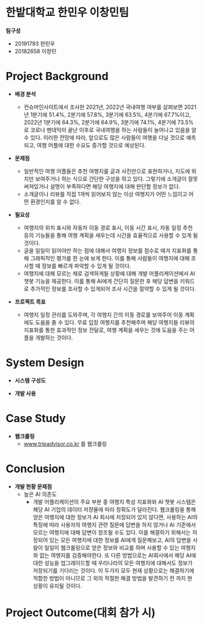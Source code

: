 # 한밭대학교 한민우 이창민팀
**팀구성**
+ 20191793 한민우
+ 20182658 이창민
# Project Background
+ **배경 분석**
  + 컨슈머인사이트에서 조사한 2021년, 2022년 국내여행 여부를 살펴보면 2021년 1분기에 51.4%, 2분기에 57.8%, 3분기에 63.5%, 4분기에 67.7%이고, 2022년 1분기에 64.3%, 2분기에 64.9%, 3분기에 74.1%, 4분기에 73.5%로 코로나 펜데믹이 끝난 이후로 국내여행을 하는 사람들이 늘어나고 있음을 알 수 있다. 이러한 전망에 따라, 앞으로도 많은 사람들이 여행을 다닐 것으로 예측되고, 여행 어플에 대한 수요도 증가할 것으로 예상된다.

+ **문제점**
  + 일반적인 여행 어플들은 추천 여행지를 글과 사진만으로 표현하거나, 지도에 위치만 보여주거나 하는 식으로 간단한 구성을 하고 있다. 그렇기에 소개글이 잘못 써져있거나 설명이 부족하다면 해당 여행지에 대해 판단할 정보가 없다.
  + 소개글이나 리뷰를 직접 1개씩 읽어보지 않는 이상 여행지가 어떤 느낌이고 어떤 환경인지를 알 수 없다.
 
+ **필요성**
  + 여행지의 위치 표시와 자동차 이동 경로 표시, 이동 시간 표시, 자동 일정 추천 등의 기능들을 통해 여행 계획을 세우는데 시간을 효율적으로 사용할 수 있게 될 것이다.
  + 글을 일일이 읽어야만 하는 점에 대해서 여행지 정보를 점수로 매겨 지표화를 통해 그래픽적인 평가를 한 눈에 보게 한다. 이를 통해 사람들이 여행지에 대해 조사할 때 정보를 빠르게 파악할 수 있게 될 것이다.
  + 여행지에 대해 모르는 채로 검색하게될 상황에 대해 개발 어플리케이션에서 AI 챗봇 기능을 제공한다. 이를 통해 AI에게 간단히 질문한 후 해당 답변을 키워드로 추가적인 정보를 조사할 수 있게되어 조사 시간을 절약할 수 있게 될 것이다.

+ **프로젝트 목표**
  + 여행지 일정 관리를 도와주며, 각 여행지 간의 이동 경로를 보여주어 이동 계획에도 도움을 줄 수 있다. 무료 입장 여행지를 추천해주며 해당 여행지들 리뷰의 지표화를 통한 효과적인 정보 전달로, 여행 계획을 세우는 것에 도움을 주는 어플을 개발하는 것이다.
# System Design
+ **시스템 구성도**

+ **개발 사용**

# Case Study
+ **웹크롤링**
  + www.tripadvisor.co.kr 를 웹크롤링

# Conclusion
+ **개발 현황 문제점**
  + 높은 AI 의존도
     + 개발 어플리케이션의 주요 부분 중 여행지 특성 지표화와 AI 챗봇 시스템은 해당 AI 기업의 데이터 저쟝율에 따라 정확도가 달라진다.
       웹크롤링을 통해 얻은 여행지에 대한 정보가 AI 회사에 저장되어 있지 않다면, 사용하는 AI의 특징에 따라 사용자의 여행지 관련 질문에 답변을 하지 않거나 AI 기준에서 모르는 여행지에 대해 답변이 창조될 수도 있다.
       이를 해결하기 위해서는 저장되어 있는 모든 여행지에 대한 정보를 AI에게 질문해보고, AI의 답변을 사람이 일일이 웹크롤링으로 얻은 정보와 비교를 하며 사용할 수 있는 여행지와 없는 여행지를 검증해야한다.
       또 다른 방법으로는 AI회사에서 해당 AI에 대한 성능을 업그레이드할 때 우리나라의 모든 여행지에 대해서도 정보가 저장되기를 기다리는 것이다.
       이 두가지 모두 현재 상황으로는 해결하기에 적합한 방법이 아니므로 그 외의 적절한 해결 방법을 발견하기 전 까지 현 상황이 유지될 것이다.

# Project Outcome(대회 참가 시)
